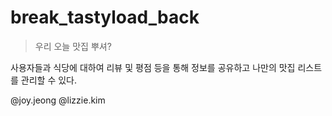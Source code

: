 # break_tastyload_back
> 우리 오늘 맛집 뿌셔?

사용자들과 식당에 대하여 리뷰 및 평점 등을 통해 정보를 공유하고 나만의 맛집 리스트를 관리할 수 있다.

@joy.jeong @lizzie.kim
